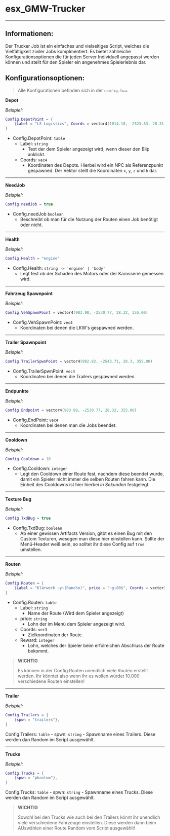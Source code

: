 # esx_GMW-Trucker
---

## Informationen:

Der Trucker Job ist ein einfaches und vielseitiges Script, welches die Vielfältigkeit ziviler Jobs komplmentiert. Es bietet zahlreiche Konfigurationsoptionen die für jeden Server Individuell angepasst werden können und stellt für den Spieler ein angenehmes Spielerlebnis dar.

## Konfigurationsoptionen:

> Alle Konfigurationen befinden sich in der `config.lua`. 

**Depot**

*Beispiel:*
```lua
Config.DepotPoint = {
    {Label = "LS Logistics", Coords = vector4(1014.18, -2523.53, 28.31, 90.01)}
}
```

- Config.DepotPoint: `table`
    - Label: `string`
        - Text der dem Spieler angezeigt wird, wenn dieser den Blip anklickt. 
    - Coords: `vec4`
        - Koordinaten des Depots. Hierbei wird ein NPC als Referenzpunkt gespawned. Der Vektor stellt die Koordinaten `x`, `y`, `z` und `h` dar.
---

**NeedJob**

*Beispiel:*
```lua
Config.needJob = true
```

- Config.needJob `boolean`
    - Beschreibt ob man für die Nutzung der Routen einen Job benötigt oder nicht. 
--- 

**Health**

*Beispiel:*
```lua
Config.Health = "engine"
```

- Config.Health: `string -> 'engine' | 'body'`
    - Legt fest ob der Schaden des Motors oder der Karosserie gemessen wird. 
--- 

**Fahrzeug Spawnpoint**

*Beispiel:*
```lua
Config.VehSpawnPoint = vector4(983.98, -2530.77, 28.32, 355.00)
```

- Config.VehSpawnPoint: `vec4`
    - Koordinaten bei denen die LKW's gespawned werden. 
--- 

**Trailer Spawnpoint**

*Beispiel:*
```lua
Config.TrailerSpwnPoint = vector4(982.92, -2543.71, 28.3, 355.00)
```

- Config.TrailerSpwnPoint: `vec4`
    - Koordinaten bei denen die Trailers gespawned werden. 
--- 

**Endpunkte**

*Beispiel:*
```lua
Config.Endpoint = vector4(983.98, -2530.77, 28.32, 355.00)
```

- Config.EndPoint: `vec4`
    - Koordinaten bei denen man die Jobs beendet. 
--- 

**Cooldown**

*Beispiel:*

```lua
Config.Cooldown = 10
``` 

- Config.Cooldown: `integer`
    - Legt den Cooldown einer Route fest, nachdem diese beendet wurde, damit ein Spieler nicht immer die selben Routen fahren kann. Die Einheit des Cooldowns ist hier hierbei _in Sekunden_ festgelegt. 
--- 

**Texture Bug**

*Beispiel:*
```lua
Config.TxdBug = true
```

- Config.TxdBug: `boolean`
    - Ab einer gewissen Artifacts Version, gitbt es einen Bug mit den Custom Texturen, wesegen man diese hier einstellen kann. Sollte der Menü-Header weiß sein, so solltet ihr diese Config auf `true` umstellen. 
--- 

**Routen**

*Beispiel:*
```lua
Config.Routen = {
    {Label = "Klärwerk ~y~(Rancho)", price = "~g~80$", Coords = vector3(476.01, -2151.01, 5.93), Reward = 80},
}
```

- Config.Routen: `table`
    - Label: `string`
        - Name der Route (Wird dem Spieler angezeigt)
    - price: `string`
        - Lohn der im Menü dem Spieler angezeigt wird. 
    - Coords: `vec3`
        - Zielkoordinaten der Route. 
    - Reward: `integer`
        - Lohn, welches der Spieler beim erfolreichen Abschluss der Route bekommt. 

> **WICHTIG**
> 
> Es können in der Config.Routen unendlich viele Routen erstellt werden. Ihr könntet also wenn ihr es wollen würdet 10.000 verschiedene Routen einstellen! 
--- 

**Trailer**

*Beispiel:*
```lua
Config.Trailers = {
    {spwn = "trailers"},
}
```

Config.Trailers: `table`
    - spwn: `string`
        - Spawnname eines Trailers. Diese werden dan Random im Script ausgewählt. 

--- 

**Trucks**

*Beispiel:*
```lua
Config.Trucks = {
    {spwn = "phantom"},
}
```

Config.Trucks: `table`
    - spwn: `string`
        - Spawnname eines Trucks. Diese werden dan Random im Script ausgewählt. 

> **WICHTIG**
> 
> Sowohl bei den Trucks wie auch bei den Trailers könnt ihr unendlich viele verschiedene Fahrzeuge einstellen. Diese werden dann beim AUswählen einer Route Random vom Script ausgewählt! 
